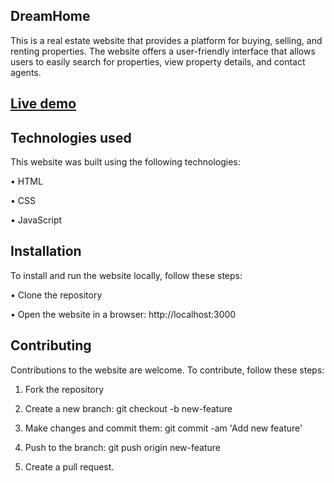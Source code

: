 ## DreamHome


This is a real estate website that provides a platform for buying, selling, and renting properties. The website offers a user-friendly interface that allows users to easily search for properties, view property details, and contact agents.

## [Live demo](https://dreamhomeorg.vercel.app/)

## Technologies used

This website was built using the following technologies:

• HTML

• CSS

• JavaScript


## Installation

To install and run the website locally, follow these steps:

• Clone the repository

• Open the website in a browser: http://localhost:3000


## Contributing

 Contributions to the website are welcome. To contribute, follow these steps:

1. Fork the repository

2. Create a new branch: git checkout -b new-feature

3. Make changes and commit them: git commit -am 'Add new feature'

4. Push to the branch: git push origin new-feature

5. Create a pull request. 
